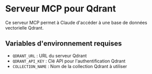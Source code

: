 # Serveur MCP pour Qdrant

Ce serveur MCP permet à Claude d'accéder à une base de données vectorielle Qdrant.

## Variables d'environnement requises

- `QDRANT_URL` : URL du serveur Qdrant
- `QDRANT_API_KEY` : Clé API pour l'authentification Qdrant
- `COLLECTION_NAME` : Nom de la collection Qdrant à utiliser